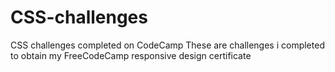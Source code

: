# CSS-challenges
CSS challenges completed on CodeCamp
These are challenges i completed to obtain my FreeCodeCamp responsive design certificate 
